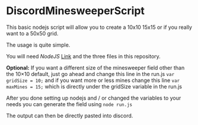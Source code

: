 # DiscordMinesweeperScript
This basic nodejs script will allow you to create a 10x10 15x15 or if you really want to a 50x50 grid.

The usage is quite simple.

You will need *NodeJS* [Link](https://nodejs.org/en/) and the three files in this repository.

**Optional:** If you want a different size of the minesweeper field other than the 10×10 default, just go ahead and change this line in the run.js `var gridSize = 10;` and if you want more or less mines change this line `var maxMines = 15;` which is directly under the gridSize variable in the run.js

After you done setting up nodejs and / or changed the variables to your needs you can generate the field using `node run.js`

The output can then be directly pasted into discord.
